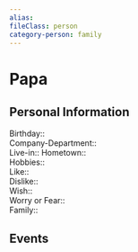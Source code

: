```yaml
---
alias: 
fileClass: person 
category-person: family
---
```


# Papa

## Personal Information
Birthday::    
Company-Department::  
Live-in:: 
Hometown::  
Hobbies::     
Like::    
Dislike::    
Wish::     
Worry or Fear::     
Family::     

## Events 
